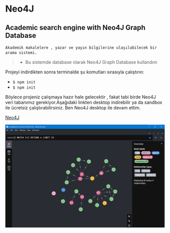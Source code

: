 # Neo4J
## Academic search engine with Neo4J Graph Database 
    Akademik makalelere , yazar ve yayın bilgilerine ulaşılabilecek bir arama sistemi.
> *  Bu sistemde database olarak Neo4J Graph Database kullandım 

 Projeyi indirdikten sonra terminalde şu komutları sırasıyla çalıştırın:

* `$ npm init`
* `$ npm init`

 Böylece projeniz çalışmaya hazır hale gelecektir , fakat tabi birde Neo4J veri tabanımız gerekiyor.Aşağıdaki linkten desktop indirebilir ya da sandbox ile ücretsiz çalıştırabilirsiniz. Ben Neo4J desktop ile devam ettim. 

[Neo4J](https://neo4j.com/try-neo4j/)

![Neo4J](/img/Neo4JDB.png)